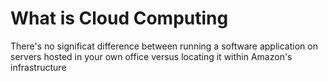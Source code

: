 # What is Cloud Computing
There's no significat difference between running a software application on servers hosted in your own office versus locating it within Amazon's infrastructure
